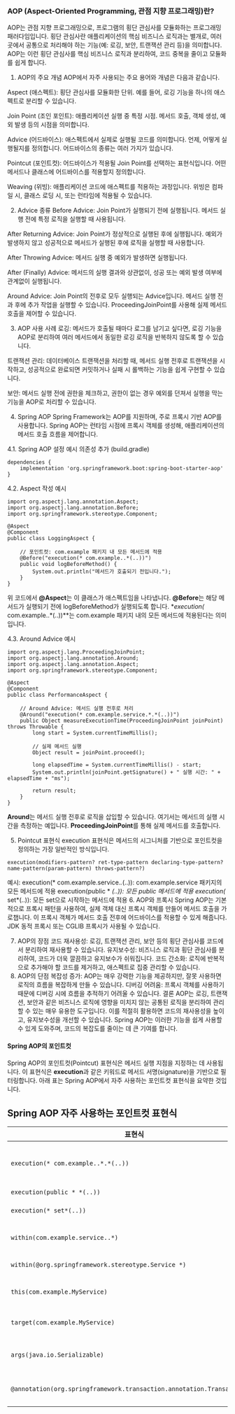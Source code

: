 ### AOP (Aspect-Oriented Programming, 관점 지향 프로그래밍)란?

AOP는 관점 지향 프로그래밍으로, 프로그램의 횡단 관심사를 모듈화하는 프로그래밍 패러다임입니다. 횡단 관심사란 애플리케이션의 핵심 비즈니스 로직과는 별개로, 여러 곳에서 공통으로 처리해야 하는 기능(예: 로깅, 보안, 트랜잭션 관리 등)을 의미합니다. AOP는 이런 횡단 관심사를 핵심 비즈니스 로직과 분리하여, 코드 중복을 줄이고 모듈화를 쉽게 합니다.

1. AOP의 주요 개념
AOP에서 자주 사용되는 주요 용어와 개념은 다음과 같습니다.

Aspect (애스펙트): 횡단 관심사를 모듈화한 단위. 예를 들어, 로깅 기능을 하나의 애스펙트로 분리할 수 있습니다.

Join Point (조인 포인트): 애플리케이션 실행 중 특정 시점. 메서드 호출, 객체 생성, 예외 발생 등의 시점을 의미합니다.

Advice (어드바이스): 애스펙트에서 실제로 실행될 코드를 의미합니다. 언제, 어떻게 실행될지를 정의합니다. 어드바이스의 종류는 여러 가지가 있습니다.

Pointcut (포인트컷): 어드바이스가 적용될 Join Point를 선택하는 표현식입니다. 어떤 메서드나 클래스에 어드바이스를 적용할지 정의합니다.

Weaving (위빙): 애플리케이션 코드에 애스펙트를 적용하는 과정입니다. 위빙은 컴파일 시, 클래스 로딩 시, 또는 런타임에 적용될 수 있습니다.

2. Advice 종류
Before Advice: Join Point가 실행되기 전에 실행됩니다. 메서드 실행 전에 특정 로직을 실행할 때 사용됩니다.

After Returning Advice: Join Point가 정상적으로 실행된 후에 실행됩니다. 예외가 발생하지 않고 성공적으로 메서드가 실행된 후에 로직을 실행할 때 사용합니다.

After Throwing Advice: 메서드 실행 중 예외가 발생하면 실행됩니다.

After (Finally) Advice: 메서드의 실행 결과와 상관없이, 성공 또는 예외 발생 여부에 관계없이 실행됩니다.

Around Advice: Join Point의 전후로 모두 실행되는 Advice입니다. 메서드 실행 전과 후에 추가 작업을 실행할 수 있습니다. ProceedingJoinPoint를 사용해 실제 메서드 호출을 제어할 수 있습니다.

3. AOP 사용 사례
로깅: 메서드가 호출될 때마다 로그를 남기고 싶다면, 로깅 기능을 AOP로 분리하여 여러 메서드에서 동일한 로깅 로직을 반복하지 않도록 할 수 있습니다.

트랜잭션 관리: 데이터베이스 트랜잭션을 처리할 때, 메서드 실행 전후로 트랜잭션을 시작하고, 성공적으로 완료되면 커밋하거나 실패 시 롤백하는 기능을 쉽게 구현할 수 있습니다.

보안: 메서드 실행 전에 권한을 체크하고, 권한이 없는 경우 예외를 던져서 실행을 막는 기능을 AOP로 처리할 수 있습니다.

4. Spring AOP
Spring Framework는 AOP를 지원하며, 주로 프록시 기반 AOP를 사용합니다. Spring AOP는 런타임 시점에 프록시 객체를 생성해, 애플리케이션의 메서드 호출 흐름을 제어합니다.

4.1. Spring AOP 설정 예시
의존성 추가 (build.gradle)
```
dependencies {
    implementation 'org.springframework.boot:spring-boot-starter-aop'
}

```
4.2. Aspect 작성 예시
```
import org.aspectj.lang.annotation.Aspect;
import org.aspectj.lang.annotation.Before;
import org.springframework.stereotype.Component;

@Aspect
@Component
public class LoggingAspect {

    // 포인트컷: com.example 패키지 내 모든 메서드에 적용
    @Before("execution(* com.example..*(..))")
    public void logBeforeMethod() {
        System.out.println("메서드가 호출되기 전입니다.");
    }
}
```
위 코드에서 **@Aspect**는 이 클래스가 애스펙트임을 나타냅니다. **@Before**는 해당 메서드가 실행되기 전에 logBeforeMethod가 실행되도록 합니다. **execution(* com.example..*(..))**는 com.example 패키지 내의 모든 메서드에 적용된다는 의미입니다.

4.3. Around Advice 예시
```
import org.aspectj.lang.ProceedingJoinPoint;
import org.aspectj.lang.annotation.Around;
import org.aspectj.lang.annotation.Aspect;
import org.springframework.stereotype.Component;

@Aspect
@Component
public class PerformanceAspect {

    // Around Advice: 메서드 실행 전후로 처리
    @Around("execution(* com.example.service.*.*(..))")
    public Object measureExecutionTime(ProceedingJoinPoint joinPoint) throws Throwable {
        long start = System.currentTimeMillis();

        // 실제 메서드 실행
        Object result = joinPoint.proceed();

        long elapsedTime = System.currentTimeMillis() - start;
        System.out.println(joinPoint.getSignature() + " 실행 시간: " + elapsedTime + "ms");

        return result;
    }
}
```
**Around**는 메서드 실행 전후로 로직을 삽입할 수 있습니다. 여기서는 메서드의 실행 시간을 측정하는 예입니다. **ProceedingJoinPoint**를 통해 실제 메서드를 호출합니다.

5. Pointcut 표현식
execution 표현식은 메서드의 시그니처를 기반으로 포인트컷을 정의하는 가장 일반적인 방식입니다.
```
execution(modifiers-pattern? ret-type-pattern declaring-type-pattern? name-pattern(param-pattern) throws-pattern?)
```
예시:
execution(* com.example.service.*.*(..)): com.example.service 패키지의 모든 메서드에 적용
execution(public * *(..)): 모든 public 메서드에 적용
execution(* set*(..)): 모든 set으로 시작하는 메서드에 적용
6. AOP와 프록시
Spring AOP는 기본적으로 프록시 패턴을 사용하여, 실제 객체 대신 프록시 객체를 만들어 메서드 호출을 가로챕니다. 이 프록시 객체가 메서드 호출 전후에 어드바이스를 적용할 수 있게 해줍니다. JDK 동적 프록시 또는 CGLIB 프록시가 사용될 수 있습니다.

7. AOP의 장점
코드 재사용성: 로깅, 트랜잭션 관리, 보안 등의 횡단 관심사를 코드에서 분리하여 재사용할 수 있습니다.
유지보수성: 비즈니스 로직과 횡단 관심사를 분리하여, 코드가 더욱 깔끔하고 유지보수가 쉬워집니다.
코드 간소화: 로직에 반복적으로 추가해야 할 코드를 제거하고, 애스펙트로 집중 관리할 수 있습니다.
8. AOP의 단점
복잡성 증가: AOP는 매우 강력한 기능을 제공하지만, 잘못 사용하면 로직의 흐름을 복잡하게 만들 수 있습니다.
디버깅 어려움: 프록시 객체를 사용하기 때문에 디버깅 시에 흐름을 추적하기 어려울 수 있습니다.
결론
AOP는 로깅, 트랜잭션, 보안과 같은 비즈니스 로직에 영향을 미치지 않는 공통된 로직을 분리하여 관리할 수 있는 매우 유용한 도구입니다. 이를 적절히 활용하면 코드의 재사용성을 높이고, 유지보수성을 개선할 수 있습니다. Spring AOP는 이러한 기능을 쉽게 사용할 수 있게 도와주며, 코드의 복잡도를 줄이는 데 큰 기여를 합니다.

#### Spring AOP의 포인트컷
Spring AOP의 포인트컷(Pointcut) 표현식은 메서드 실행 지점을 지정하는 데 사용됩니다. 이 표현식은 **execution**과 같은 키워드로 메서드 서명(signature)을 기반으로 필터링합니다. 아래 표는 Spring AOP에서 자주 사용하는 포인트컷 표현식을 요약한 것입니다.

## Spring AOP 자주 사용하는 포인트컷 표현식

| 표현식                   | 설명                                                                                 |
|--------------------------|--------------------------------------------------------------------------------------|
| `execution(* com.example..*.*(..))` | `com.example` 패키지와 하위 패키지에 있는 모든 클래스의 모든 메서드 실행 |
| `execution(public * *(..))` | 모든 public 메서드 실행                                                          |
| `execution(* set*(..))`   | 이름이 `set`으로 시작하는 모든 메서드 실행                                           |
| `within(com.example.service..*)` | `com.example.service` 패키지의 모든 클래스에 적용                           |
| `within(@org.springframework.stereotype.Service *)` | `@Service` 애너테이션이 적용된 클래스에 적용       |
| `this(com.example.MyService)` | 프록시 객체가 `com.example.MyService` 타입일 때 적용                         |
| `target(com.example.MyService)` | 실제 대상 객체가 `com.example.MyService` 타입일 때 적용                     |
| `args(java.io.Serializable)` | 메서드의 인자가 `Serializable` 타입일 때 적용                                      |
| `@annotation(org.springframework.transaction.annotation.Transactional)` | `@Transactional` 애너테이션이 적용된 메서드에 적용 |
